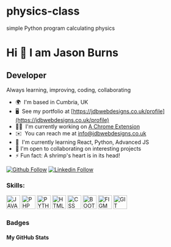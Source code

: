 # physics-class
simple Python program calculating physics

# Hi 👋 I am Jason Burns
## Developer
Always learning, improving, coding, collaborating 

* 🌍  I'm based in Cumbria, UK
* 🖥️  See my portfolio at [https://jdbwebdesigns.co.uk/profile](https://jdbwebdesigns.co.uk/profile)
* 👨‍💻  I'm currently working on [A Chrome Extension](https://scrimba.com/scrim/co165468ea633f3ecf0cba0c1)
* ✉️  You can reach me at [info@jdbwebdesigns.co.uk](mailto:info@jdbwebdesigns.co.uk)
* 🧠  I'm currently learning React, Python, Advanced JS
* 🤝  I'm open to collaborating on interesting projects
* ⚡ Fun fact: A shrimp's heart is in its head!

[![Github Follow](https://img.shields.io/badge/Github-100000?style=flat&logo=github&logoColor=white)](https://github.com/https://github.com/Jasonburns234)
[![Linkedin Follow](https://img.shields.io/badge/Linkedin-0077B5?style=flat&logo=linkedin&logoColor=white)](https://www.linkedin.com/in/https://www.linkedin.com/in/jason-burns-8989931a8/)


<h3 align="left">Skills:</h3>
<p align="left">

<a href="https://www.javascript.com/" target="_blank" rel="noreferrer"><img src="https://cdn.jsdelivr.net/gh/devicons/devicon/icons/javascript/javascript-original.svg" width="36" height="36" alt="JAVASCRIPT" /></a>
<a href="https://www.php.net/" target="_blank" rel="noreferrer"><img src="https://cdn.jsdelivr.net/gh/devicons/devicon/icons/php/php-original.svg" width="36" height="36" alt="PHP" /></a>
<a href="https://www.python.org/" target="_blank" rel="noreferrer"><img src="https://cdn.jsdelivr.net/gh/devicons/devicon/icons/python/python-original.svg" width="36" height="36" alt="PYTHON" /></a>
<a href="https://developer.mozilla.org/en-US/docs/Web/HTML" target="_blank" rel="noreferrer"><img src="https://cdn.jsdelivr.net/gh/devicons/devicon/icons/html5/html5-original.svg" width="36" height="36" alt="HTML" /></a> 
<a href="https://developer.mozilla.org/en-US/docs/Web/CSS" target="_blank" rel="noreferrer"><img src="https://cdn.jsdelivr.net/gh/devicons/devicon/icons/css3/css3-original.svg" width="36" height="36" alt="CSS" /></a> 
<a href="https://getbootstrap.com/" target="_blank" rel="noreferrer"><img src="https://cdn.jsdelivr.net/gh/devicons/devicon/icons/bootstrap/bootstrap-original.svg" width="36" height="36" alt="BOOTSTRAP" /></a> 
<a href="https://www.figma.com/" target="_blank" rel="noreferrer"><img src="https://cdn.jsdelivr.net/gh/devicons/devicon/icons/figma/figma-original.svg" width="36" height="36" alt="FIGMA" /></a>
<a href="https://git-scm.com/" target="_blank" rel="noreferrer"><img src="https://cdn.jsdelivr.net/gh/devicons/devicon/icons/git/git-original.svg" width="36" height="36" alt="GIT" /></a>

</p>


### Badges

<h4>My GitHub Stats</h4>

